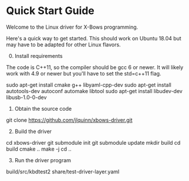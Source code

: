 # Quick Start Guide

Welcome to the Linux driver for X-Bows programming.

Here's a quick way to get started.  This should work on Ubuntu 18.04 but may have to
be adapted for other Linux flavors.


0. Install requirements

The code is C++11, so the compiler should be gcc 6 or newer.  It will likely
work with 4.9 or newer but you'll have to set the std=c++11 flag.

sudo apt-get install cmake g++ libyaml-cpp-dev
sudo apt-get install autotools-dev autoconf automake libtool
sudo apt-get install libudev-dev libusb-1.0-0-dev


1. Obtain the source code

git clone https://github.com/jlquinn/xbows-driver.git

2. Build the driver

cd xbows-driver
git submodule init
git submodule update
mkdir build
cd build
cmake ..
make -j
cd ..

3. Run the driver program

build/src/kbdtest2 share/test-driver-layer.yaml
